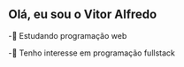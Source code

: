 ## Olá, eu sou o Vitor Alfredo

-🌱 Estudando programação web

-👀 Tenho interesse em programação fullstack
 


